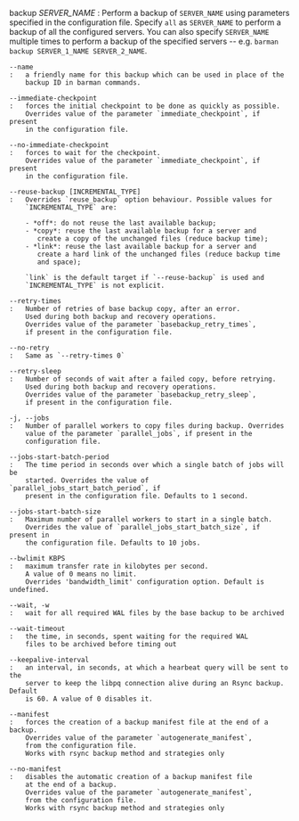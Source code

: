 backup *SERVER_NAME*
:   Perform a backup of `SERVER_NAME` using parameters specified in the
    configuration file. Specify `all` as `SERVER_NAME` to perform a backup
    of all the configured servers. You can also specify `SERVER_NAME` multiple
    times to perform a backup of the specified servers -- e.g. `barman backup
    SERVER_1_NAME SERVER_2_NAME`.

    --name
    :   a friendly name for this backup which can be used in place of the
        backup ID in barman commands.

    --immediate-checkpoint
    :   forces the initial checkpoint to be done as quickly as possible.
        Overrides value of the parameter `immediate_checkpoint`, if present
        in the configuration file.

    --no-immediate-checkpoint
    :   forces to wait for the checkpoint.
        Overrides value of the parameter `immediate_checkpoint`, if present
        in the configuration file.

    --reuse-backup [INCREMENTAL_TYPE]
    :   Overrides `reuse_backup` option behaviour. Possible values for
        `INCREMENTAL_TYPE` are:

        - *off*: do not reuse the last available backup;
        - *copy*: reuse the last available backup for a server and
           create a copy of the unchanged files (reduce backup time);
        - *link*: reuse the last available backup for a server and
           create a hard link of the unchanged files (reduce backup time
           and space);

        `link` is the default target if `--reuse-backup` is used and
        `INCREMENTAL_TYPE` is not explicit.

    --retry-times
    :   Number of retries of base backup copy, after an error.
        Used during both backup and recovery operations.
        Overrides value of the parameter `basebackup_retry_times`,
        if present in the configuration file.

    --no-retry
    :   Same as `--retry-times 0`

    --retry-sleep
    :   Number of seconds of wait after a failed copy, before retrying.
        Used during both backup and recovery operations.
        Overrides value of the parameter `basebackup_retry_sleep`,
        if present in the configuration file.

    -j, --jobs
    :   Number of parallel workers to copy files during backup. Overrides
        value of the parameter `parallel_jobs`, if present in the
        configuration file.

    --jobs-start-batch-period
    :   The time period in seconds over which a single batch of jobs will be
        started. Overrides the value of `parallel_jobs_start_batch_period`, if
        present in the configuration file. Defaults to 1 second.

    --jobs-start-batch-size
    :   Maximum number of parallel workers to start in a single batch.
        Overrides the value of `parallel_jobs_start_batch_size`, if present in
        the configuration file. Defaults to 10 jobs.

    --bwlimit KBPS
    :   maximum transfer rate in kilobytes per second.
        A value of 0 means no limit.
        Overrides 'bandwidth_limit' configuration option. Default is undefined.

    --wait, -w
    :   wait for all required WAL files by the base backup to be archived

    --wait-timeout
    :   the time, in seconds, spent waiting for the required WAL
        files to be archived before timing out

    --keepalive-interval
    :   an interval, in seconds, at which a hearbeat query will be sent to the
        server to keep the libpq connection alive during an Rsync backup. Default
        is 60. A value of 0 disables it.

    --manifest
    :   forces the creation of a backup manifest file at the end of a backup. 
        Overrides value of the parameter `autogenerate_manifest`, 
        from the configuration file. 
        Works with rsync backup method and strategies only

    --no-manifest
    :   disables the automatic creation of a backup manifest file 
        at the end of a backup. 
        Overrides value of the parameter `autogenerate_manifest`, 
        from the configuration file. 
        Works with rsync backup method and strategies only
